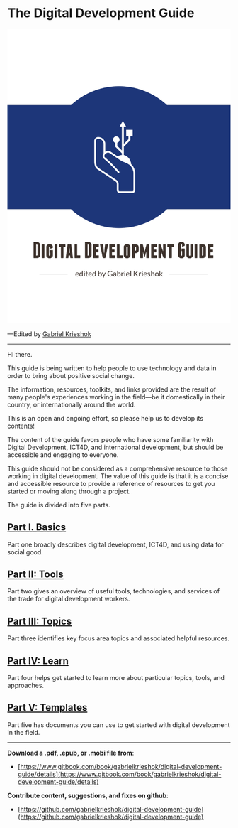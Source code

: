 # The Digital Development Guide

![Cover](cover.jpg)

—Edited by [Gabriel Krieshok](http://gabrielkrieshok.com)

---

Hi there.

This guide is being written to help people to use technology and data in order to bring about positive social change.

The information, resources, toolkits, and links provided are the result of many people's experiences working in the field—be it domestically in their country, or internationally around the world.

This is an open and ongoing effort, so please help us to develop its contents!

The content of the guide favors people who have some familiarity with Digital Development, ICT4D, and international development, but should be accessible and engaging to everyone.

This guide should not be considered as a comprehensive resource to those working in digital development. The value of this guide is that it is a concise and accessible resource to provide a reference of resources to get you started or moving along through a project.

The guide is divided into five parts.

## [Part I. Basics](/part-1-basics.md)

Part one broadly describes digital development, ICT4D, and using data for social good.

## [Part II: Tools](/part-2-tools.md)

Part two gives an overview of useful tools, technologies, and services of the trade for digital development workers.

## [Part III: Topics](/part-3-topics.md)

Part three identifies key focus area topics and associated helpful resources.

## [Part IV: Learn](/part-4-learn.md)

Part four helps get started to learn more about particular topics, tools, and approaches.

## [Part V: Templates](/part-5-templates.md)

Part five has documents you can use to get started with digital development in the field.

---

**Download a .pdf, .epub, or .mobi file from**:

* [https://www.gitbook.com/book/gabrielkrieshok/digital-development-guide/details](https://www.gitbook.com/book/gabrielkrieshok/digital-development-guide/details)

**Contribute content, suggestions, and fixes on github**:

* [https://github.com/gabrielkrieshok/digital-development-guide](https://github.com/gabrielkrieshok/digital-development-guide)